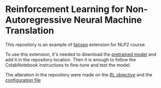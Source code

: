 # Reinforcement Learning for Non-Autoregressive Neural Machine Translation

This repository is an example of [fairseq](https://github.com/facebookresearch/fairseq) extension for NLP2 course. 

To use this extension, it's needed to download the [pretrained model](https://drive.google.com/file/d/1SS5UT4UCKJh7QCZJkrcyrMyC55l4INsH/view?usp=share_link) and add it in the repository location. Then it is enough to follow the ColabNotebook instructions to fine-tune and test the model.

The alteration in the repository were made on the [RL objective](fairseq_easy_extend/criterions/rl_criterion.py) and the [configuration file](fairseq_easy_extend/models/nat/cmlm_config.yaml)


